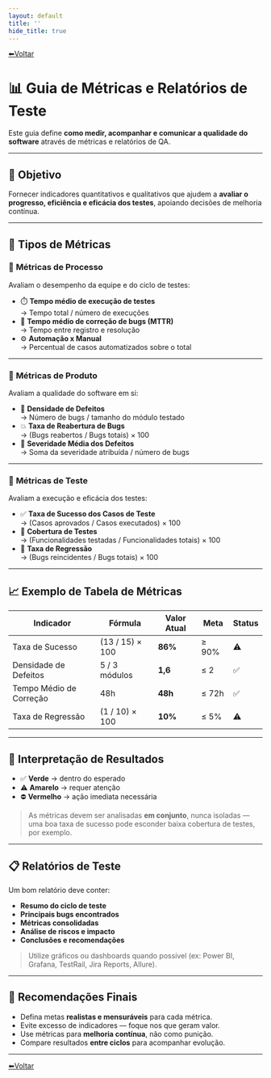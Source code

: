 ```yaml
---
layout: default
title: ''
hide_title: true
---
```


[⬅Voltar](../../readme.md)  

# 📊 Guia de Métricas e Relatórios de Teste  

Este guia define **como medir, acompanhar e comunicar a qualidade do software** através de métricas e relatórios de QA.

---

## 🎯 Objetivo  
Fornecer indicadores quantitativos e qualitativos que ajudem a **avaliar o progresso, eficiência e eficácia dos testes**, apoiando decisões de melhoria contínua.

---

## 🧩 Tipos de Métricas

### 🔹 **Métricas de Processo**
Avaliam o desempenho da equipe e do ciclo de testes:
- ⏱️ **Tempo médio de execução de testes**  
  → Tempo total / número de execuções  
- 📅 **Tempo médio de correção de bugs (MTTR)**  
  → Tempo entre registro e resolução  
- ⚙️ **Automação x Manual**  
  → Percentual de casos automatizados sobre o total  

---

### 🔹 **Métricas de Produto**
Avaliam a qualidade do software em si:
- 🐞 **Densidade de Defeitos**  
  → Número de bugs / tamanho do módulo testado  
- 💥 **Taxa de Reabertura de Bugs**  
  → (Bugs reabertos / Bugs totais) × 100  
- 🧩 **Severidade Média dos Defeitos**  
  → Soma da severidade atribuída / número de bugs  

---

### 🔹 **Métricas de Teste**
Avaliam a execução e eficácia dos testes:
- ✅ **Taxa de Sucesso dos Casos de Teste**  
  → (Casos aprovados / Casos executados) × 100  
- 🧠 **Cobertura de Testes**  
  → (Funcionalidades testadas / Funcionalidades totais) × 100  
- 🔁 **Taxa de Regressão**  
  → (Bugs reincidentes / Bugs totais) × 100  

---

## 📈 Exemplo de Tabela de Métricas

| Indicador | Fórmula | Valor Atual | Meta | Status |
|------------|----------|-------------|------|--------|
| Taxa de Sucesso | (13 / 15) × 100 | **86%** | ≥ 90% | ⚠️ |
| Densidade de Defeitos | 5 / 3 módulos | **1,6** | ≤ 2 | ✅ |
| Tempo Médio de Correção | 48h | **48h** | ≤ 72h | ✅ |
| Taxa de Regressão | (1 / 10) × 100 | **10%** | ≤ 5% | ⚠️ |

---

## 🧮 Interpretação de Resultados
- ✅ **Verde** → dentro do esperado  
- ⚠️ **Amarelo** → requer atenção  
- ⛔ **Vermelho** → ação imediata necessária  

> As métricas devem ser analisadas **em conjunto**, nunca isoladas — uma boa taxa de sucesso pode esconder baixa cobertura de testes, por exemplo.

---

## 📋 Relatórios de Teste  

Um bom relatório deve conter:
- **Resumo do ciclo de teste**  
- **Principais bugs encontrados**  
- **Métricas consolidadas**  
- **Análise de riscos e impacto**  
- **Conclusões e recomendações**

> Utilize gráficos ou dashboards quando possível (ex: Power BI, Grafana, TestRail, Jira Reports, Allure).

---

## 🧭 Recomendações Finais  
- Defina metas **realistas e mensuráveis** para cada métrica.  
- Evite excesso de indicadores — foque nos que geram valor.  
- Use métricas para **melhoria contínua**, não como punição.  
- Compare resultados **entre ciclos** para acompanhar evolução.  

---

[⬅Voltar](../../readme.md)  